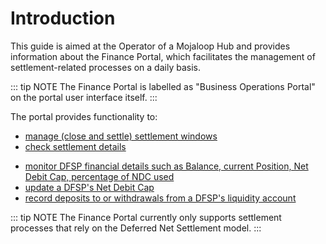 # Introduction

This guide is aimed at the Operator of a Mojaloop Hub and provides information about the Finance Portal, which facilitates the management of settlement-related processes on a daily basis.

::: tip NOTE
The Finance Portal is labelled as "Business Operations Portal" on the portal user interface itself.
:::

The portal provides functionality to:

* [manage (close and settle) settlement windows](managing-windows.md)
* [check settlement details](checking-settlement-details.md)
<!--* download settlement reports-->
* [monitor DFSP financial details such as Balance, current Position, Net Debit Cap, percentage of NDC used](monitoring-dfsp-financial-details.md)
* [update a DFSP's Net Debit Cap](updating-ndc.md)
* [record deposits to or withdrawals from a DFSP's liquidity account](recording-funds-in-out.md)

::: tip NOTE
The Finance Portal currently only supports settlement processes that rely on the Deferred Net Settlement model.
:::